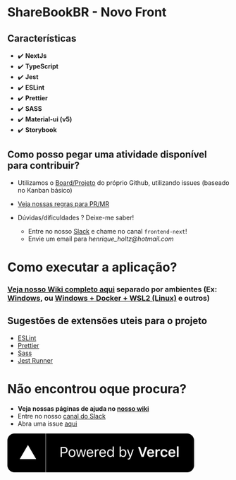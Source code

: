 # ShareBookBR - Novo Front

## Características

-   :heavy_check_mark: **NextJs**
-   :heavy_check_mark: **TypeScript**
-   :heavy_check_mark: **Jest**
-   :heavy_check_mark: **ESLint**
-   :heavy_check_mark: **Prettier**
-   :heavy_check_mark: **SASS**
-   :heavy_check_mark: **Material-ui (v5)**
-   :heavy_check_mark: **Storybook**

## Como posso pegar uma atividade disponível para contribuir?

-   Utilizamos o [Board/Projeto](https://github.com/SharebookBR/sharebook-frontend-next/projects/1) do próprio Github, utilizando issues (baseado no
    Kanban básico)

-   [Veja nossas regras para PR/MR](https://github.com/SharebookBR/sharebook-frontend-next/wiki/Regras-para-novas-contribui%C3%A7%C3%B5es)

-   Dúvidas/dificuldades ? Deixe-me saber!
    -   Entre no nosso [Slack](https://join.slack.com/t/sharebookworkspace/shared_invite/zt-4fb3uu8m-VPrkhzdI9u3lsOlS1OkVvg) e chame no canal
        `frontend-next`!
    -   Envie um email para _henrique_holtz@hotmail.com_

# Como executar a aplicação?

### [Veja nosso Wiki completo aqui](https://github.com/SharebookBR/sharebook-frontend-next/wiki/Como-executar-a-aplica%C3%A7%C3%A3o%3F) separado por ambientes (Ex: [Windows](https://github.com/SharebookBR/sharebook-frontend-next/wiki/Como-executar-a-aplica%C3%A7%C3%A3o%3F#windows), ou [Windows + Docker + WSL2 (Linux)](https://github.com/SharebookBR/sharebook-frontend-next/wiki/Como-executar-a-aplica%C3%A7%C3%A3o%3F#windows) e outros)

## Sugestões de extensões uteis para o projeto

-   [ESLint](https://marketplace.visualstudio.com/items?itemName=dbaeumer.vscode-eslint)
-   [Prettier](https://marketplace.visualstudio.com/items?itemName=esbenp.prettier-vscode)
-   [Sass](https://marketplace.visualstudio.com/items?itemName=Syler.sass-indented)
-   [Jest Runner](https://marketplace.visualstudio.com/items?itemName=firsttris.vscode-jest-runner)

# Não encontrou oque procura?

-   **Veja nossas páginas de ajuda no [nosso wiki](https://github.com/SharebookBR/sharebook-frontend-next/wiki)**
-   Entre no nosso [canal do Slack](https://join.slack.com/t/sharebookworkspace/shared_invite/zt-4fb3uu8m-VPrkhzdI9u3lsOlS1OkVvg)
-   Abra uma issue [aqui](https://github.com/SharebookBR/sharebook-frontend-next/issues)

[![Power by Vercel](./public/powered-by-vercel.svg)](https://vercel.com/vercel-admin?utm_source=sharebooknext&utm_campaign=oss)
